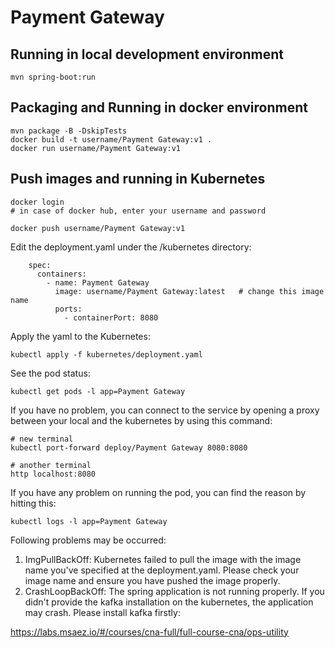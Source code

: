 # Payment Gateway

## Running in local development environment

```
mvn spring-boot:run
```

## Packaging and Running in docker environment

```
mvn package -B -DskipTests
docker build -t username/Payment Gateway:v1 .
docker run username/Payment Gateway:v1
```

## Push images and running in Kubernetes

```
docker login 
# in case of docker hub, enter your username and password

docker push username/Payment Gateway:v1
```

Edit the deployment.yaml under the /kubernetes directory:
```
    spec:
      containers:
        - name: Payment Gateway
          image: username/Payment Gateway:latest   # change this image name
          ports:
            - containerPort: 8080

```

Apply the yaml to the Kubernetes:
```
kubectl apply -f kubernetes/deployment.yaml
```

See the pod status:
```
kubectl get pods -l app=Payment Gateway
```

If you have no problem, you can connect to the service by opening a proxy between your local and the kubernetes by using this command:
```
# new terminal
kubectl port-forward deploy/Payment Gateway 8080:8080

# another terminal
http localhost:8080
```

If you have any problem on running the pod, you can find the reason by hitting this:
```
kubectl logs -l app=Payment Gateway
```

Following problems may be occurred:

1. ImgPullBackOff:  Kubernetes failed to pull the image with the image name you've specified at the deployment.yaml. Please check your image name and ensure you have pushed the image properly.
1. CrashLoopBackOff: The spring application is not running properly. If you didn't provide the kafka installation on the kubernetes, the application may crash. Please install kafka firstly:

https://labs.msaez.io/#/courses/cna-full/full-course-cna/ops-utility

